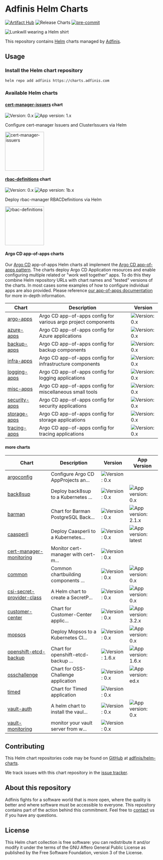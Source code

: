 # Adfinis Helm Charts

[![Artifact Hub](https://img.shields.io/endpoint?url=https://artifacthub.io/badge/repository/adfinis)](https://artifacthub.io/packages/search?repo=adfinis)
![Release Charts](https://github.com/adfinis/helm-charts/workflows/Release%20Charts/badge.svg)
[![pre-commit](https://img.shields.io/badge/pre--commit-enabled-brightgreen?logo=pre-commit&logoColor=white)](https://github.com/pre-commit/pre-commit)

![Lunkwill wearing a Helm shirt](docs/images/lunkwill_helm_shirt.png)

This repository contains [Helm](https://helm.sh/) charts managed by [Adfinis](https://adfinis.com/?pk_campaign=github&pk_kwd=helm-charts).

## Usage

### Install the Helm chart repository

```bash
helm repo add adfinis https://charts.adfinis.com
```

### Available Helm charts
#### [cert-manager-issuers](https://github.com/adfinis/helm-charts/tree/main/charts/cert-manager-issuers) chart

![Version: 0.x](https://img.shields.io/badge/version-0.x-brightgreen) ![App version: 1.x](https://img.shields.io/badge/app%20version-1.x-brightgreen)

Configure cert-manager Issuers and ClusterIssuers via Helm

[<img alt="cert-manager-issuers" src="https://raw.githubusercontent.com/adfinis/helm-charts/main/charts/cert-manager-issuers/logo.png" width="128">](https://github.com/adfinis/helm-charts/tree/main/charts/cert-manager-issuers)
#### [rbac-definitions](https://github.com/adfinis/helm-charts/tree/main/charts/rbac-definitions) chart

![Version: 0.x](https://img.shields.io/badge/version-0.x-brightgreen) ![App version: 1b.x](https://img.shields.io/badge/app%20version-1b.x-brightgreen)

Deploy rbac-manager RBACDefinitions via Helm

[<img alt="rbac-definitions" src="https://rbac-manager.docs.fairwinds.com/img/rbac-manager-logo.svg" width="128">](https://github.com/adfinis/helm-charts/tree/main/charts/rbac-definitions)

#### Argo CD app-of-apps charts

Our [Argo CD](https://argoproj.github.io/cd/) app-of-apps Helm charts all implement the [Argo CD app-of-apps pattern](https://argo-cd.readthedocs.io/en/stable/operator-manual/cluster-bootstrapping/#app-of-apps-pattern).
The charts deploy Argo CD Application resources and enable configuring multiple related or "work well together" apps.
To do this they combine Helm repository URLs with chart names and "tested" versions of the charts. In most cases some
examples of how to configure individual apps are also provided. Please reference [our app-of-apps documentation](./docs/argocd-app-of-apps.md)
for more in-depth information.

| Chart | Description | Version |
| ----- | ----------- | ------- |
| [argo-apps](https://github.com/adfinis/helm-charts/tree/main/charts/argo-apps) | Argo CD app-of-apps config for various argo project components | ![Version: 0.x](https://img.shields.io/badge/version-0.x-brightgreen) |
| [azure-apps](https://github.com/adfinis/helm-charts/tree/main/charts/azure-apps) | Argo CD app-of-apps config for Azure applications | ![Version: 0.x](https://img.shields.io/badge/version-0.x-brightgreen) |
| [backup-apps](https://github.com/adfinis/helm-charts/tree/main/charts/backup-apps) | Argo CD app-of-apps config for backup components | ![Version: 0.x](https://img.shields.io/badge/version-0.x-brightgreen) |
| [infra-apps](https://github.com/adfinis/helm-charts/tree/main/charts/infra-apps) | Argo CD app-of-apps config for infrastructure components | ![Version: 0.x](https://img.shields.io/badge/version-0.x-brightgreen) |
| [logging-apps](https://github.com/adfinis/helm-charts/tree/main/charts/logging-apps) | Argo CD app-of-apps config for logging applications | ![Version: 0.x](https://img.shields.io/badge/version-0.x-brightgreen) |
| [misc-apps](https://github.com/adfinis/helm-charts/tree/main/charts/misc-apps) | Argo CD app-of-apps config for miscellaneous small tools | ![Version: 0.x](https://img.shields.io/badge/version-0.x-brightgreen) |
| [security-apps](https://github.com/adfinis/helm-charts/tree/main/charts/security-apps) | Argo CD app-of-apps config for security applications | ![Version: 0.x](https://img.shields.io/badge/version-0.x-brightgreen) |
| [storage-apps](https://github.com/adfinis/helm-charts/tree/main/charts/storage-apps) | Argo CD app-of-apps config for storage applications | ![Version: 0.x](https://img.shields.io/badge/version-0.x-brightgreen) |
| [tracing-apps](https://github.com/adfinis/helm-charts/tree/main/charts/tracing-apps) | Argo CD app-of-apps config for tracing applications | ![Version: 0.x](https://img.shields.io/badge/version-0.x-brightgreen) |

#### more charts

| Chart | Description | Version | App Version |
| ----- | ----------- | ------- | ----------- |
| [argoconfig](https://github.com/adfinis/helm-charts/tree/main/charts/argoconfig) | Configure Argo CD AppProjects an... | ![Version: 0.x](https://img.shields.io/badge/version-0.x-brightgreen) |  |
| [back8sup](https://github.com/adfinis/helm-charts/tree/main/charts/back8sup) | Deploy back8sup to a Kubernetes ... | ![Version: 0.x](https://img.shields.io/badge/version-0.x-brightgreen) |  ![App version: 0.x](https://img.shields.io/badge/app%20version-0.x-brightgreen) |
| [barman](https://github.com/adfinis/helm-charts/tree/main/charts/barman) | Chart for Barman PostgreSQL Back... | ![Version: 0.x](https://img.shields.io/badge/version-0.x-brightgreen) |  ![App version: 2.1.x](https://img.shields.io/badge/app%20version-2.1.x-brightgreen) |
| [caasperli](https://github.com/adfinis/helm-charts/tree/main/charts/caasperli) | Deploy Caasperli to a Kubernetes... | ![Version: 0.x](https://img.shields.io/badge/version-0.x-brightgreen) |  ![App version: latest](https://img.shields.io/badge/app%20version-latest-brightgreen) |
| [cert-manager-monitoring](https://github.com/adfinis/helm-charts/tree/main/charts/cert-manager-monitoring) | Monitor cert-manager with cert-m... | ![Version: 0.x](https://img.shields.io/badge/version-0.x-brightgreen) |  |
| [common](https://github.com/adfinis/helm-charts/tree/main/charts/common) | Common chartbuilding components ... | ![Version: 0.x](https://img.shields.io/badge/version-0.x-brightgreen) |  ![App version: 0.x](https://img.shields.io/badge/app%20version-0.x-brightgreen) |
| [csi-secret-provider-class](https://github.com/adfinis/helm-charts/tree/main/charts/csi-secret-provider-class) | A Helm chart to create a SecretP... | ![Version: 0.x](https://img.shields.io/badge/version-0.x-brightgreen) |  ![App version: 0.x](https://img.shields.io/badge/app%20version-0.x-brightgreen) |
| [customer-center](https://github.com/adfinis/helm-charts/tree/main/charts/customer-center) | Chart for Customer-Center applic... | ![Version: 0.x](https://img.shields.io/badge/version-0.x-brightgreen) |  ![App version: 3.2.x](https://img.shields.io/badge/app%20version-3.2.x-brightgreen) |
| [mopsos](https://github.com/adfinis/helm-charts/tree/main/charts/mopsos) | Deploy Mopsos to a Kubernetes Cl... | ![Version: 0.x](https://img.shields.io/badge/version-0.x-brightgreen) |  ![App version: 0.x](https://img.shields.io/badge/app%20version-0.x-brightgreen) |
| [openshift-etcd-backup](https://github.com/adfinis/helm-charts/tree/main/charts/openshift-etcd-backup) | Chart for openshift-etcd-backup ... | ![Version: 1.6.x](https://img.shields.io/badge/version-1.6.x-brightgreen) |  ![App version: 1.6.x](https://img.shields.io/badge/app%20version-1.6.x-brightgreen) |
| [osschallenge](https://github.com/adfinis/helm-charts/tree/main/charts/osschallenge) | Chart for OSS-Challenge application | ![Version: 0.x](https://img.shields.io/badge/version-0.x-brightgreen) |  ![App version: ed.x](https://img.shields.io/badge/app%20version-ed.x-brightgreen) |
| [timed](https://github.com/adfinis/helm-charts/tree/main/charts/timed) | Chart for Timed application | ![Version: 0.x](https://img.shields.io/badge/version-0.x-brightgreen) |  |
| [vault-auth](https://github.com/adfinis/helm-charts/tree/main/charts/vault-auth) | A helm chart to install the vaul... | ![Version: 0.x](https://img.shields.io/badge/version-0.x-brightgreen) |  ![App version: 0.x](https://img.shields.io/badge/app%20version-0.x-brightgreen) |
| [vault-monitoring](https://github.com/adfinis/helm-charts/tree/main/charts/vault-monitoring) | monitor your vault server from w... | ![Version: 0.x](https://img.shields.io/badge/version-0.x-brightgreen) |  |

## Contributing


This Helm chart repositories code may be found on [GitHub](https://github.com) at
[adfinis/helm-charts](https://github.com/adfinis/helm-charts).

We track issues with this chart repository in the [issue tracker](https://github.com/adfinis/helm-charts/issues).

## About this repository

Adfinis fights for a software world that is more open, where the quality is
better and where software must be accessible to everyone. This repository
contains part of the action behind this commitment. Feel free to
[contact](https://adfinis.com/en/contact/?pk_campaign=github&pk_kwd=helm-charts)
us if you have any questions.

## License

This Helm chart collection is free software: you can redistribute it and/or modify it under the terms
of the GNU Affero General Public License as published by the Free Software Foundation,
version 3 of the License.
